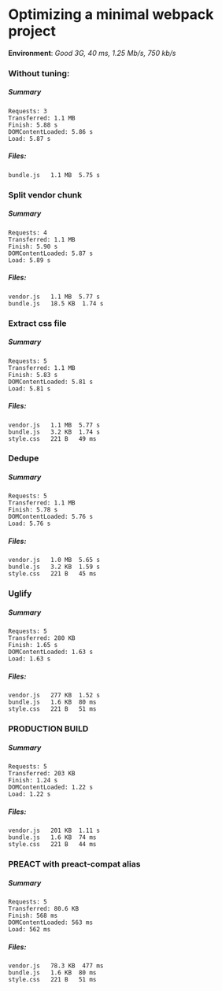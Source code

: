 # Optimizing a minimal webpack project

**Environment**: *Good 3G, 40 ms, 1.25 Mb/s, 750 kb/s*

### Without tuning:

##### Summary
```
Requests: 3
Transferred: 1.1 MB
Finish: 5.88 s
DOMContentLoaded: 5.86 s
Load: 5.87 s
```

##### Files:
```
bundle.js   1.1 MB  5.75 s
```

### Split vendor chunk

##### Summary
```
Requests: 4
Transferred: 1.1 MB
Finish: 5.90 s
DOMContentLoaded: 5.87 s
Load: 5.89 s
```

##### Files:
```
vendor.js   1.1 MB  5.77 s
bundle.js   18.5 KB  1.74 s
```

### Extract css file

##### Summary
```
Requests: 5
Transferred: 1.1 MB
Finish: 5.83 s
DOMContentLoaded: 5.81 s
Load: 5.81 s
```

##### Files:
```
vendor.js   1.1 MB  5.77 s
bundle.js   3.2 KB  1.74 s
style.css   221 B   49 ms
```

### Dedupe

##### Summary
```
Requests: 5
Transferred: 1.1 MB
Finish: 5.78 s
DOMContentLoaded: 5.76 s
Load: 5.76 s
```

##### Files:
```
vendor.js   1.0 MB  5.65 s
bundle.js   3.2 KB  1.59 s
style.css   221 B   45 ms
```

### Uglify

##### Summary
```
Requests: 5
Transferred: 280 KB
Finish: 1.65 s
DOMContentLoaded: 1.63 s
Load: 1.63 s
```

##### Files:
```
vendor.js   277 KB  1.52 s
bundle.js   1.6 KB  80 ms
style.css   221 B   51 ms
```

### PRODUCTION BUILD

##### Summary
```
Requests: 5
Transferred: 203 KB
Finish: 1.24 s
DOMContentLoaded: 1.22 s
Load: 1.22 s
```

##### Files:
```
vendor.js   201 KB  1.11 s
bundle.js   1.6 KB  74 ms
style.css   221 B   44 ms
```

### PREACT with preact-compat alias

##### Summary
```
Requests: 5
Transferred: 80.6 KB
Finish: 568 ms
DOMContentLoaded: 563 ms
Load: 562 ms
```

##### Files:
```
vendor.js   78.3 KB  477 ms
bundle.js   1.6 KB  80 ms
style.css   221 B   51 ms
```
